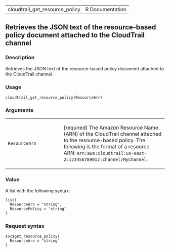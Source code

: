 <table style="width: 100%;">
<tbody>
<tr class="odd">
<td>cloudtrail_get_resource_policy</td>
<td style="text-align: right;">R Documentation</td>
</tr>
</tbody>
</table>

## Retrieves the JSON text of the resource-based policy document attached to the CloudTrail channel

### Description

Retrieves the JSON text of the resource-based policy document attached
to the CloudTrail channel.

### Usage

    cloudtrail_get_resource_policy(ResourceArn)

### Arguments

<table>
<colgroup>
<col style="width: 35%" />
<col style="width: 65%" />
</colgroup>
<tbody>
<tr class="odd">
<td><code
id="cloudtrail_get_resource_policy_:_ResourceArn">ResourceArn</code></td>
<td><p>[required] The Amazon Resource Name (ARN) of the CloudTrail
channel attached to the resource-based policy. The following is the
format of a resource ARN:
<code>arn:aws:cloudtrail:us-east-2:123456789012:channel/MyChannel</code>.</p></td>
</tr>
</tbody>
</table>

### Value

A list with the following syntax:

    list(
      ResourceArn = "string",
      ResourcePolicy = "string"
    )

### Request syntax

    svc$get_resource_policy(
      ResourceArn = "string"
    )
